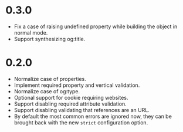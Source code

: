 # 0.3.0

* Fix a case of raising undefined property while building the object in
  normal mode.
* Support synthesizing og:title.

# 0.2.0

* Normalize case of properties.
* Implement required property and vertical validation.
* Normalize case of og:type.
* Optional support for cookie requiring websites.
* Support disabling required attribute validation.
* Support disabling validating that references are an URL.
* By default the most common errors are ignored now, they can be brought
  back with the new `strict` configuration option.
